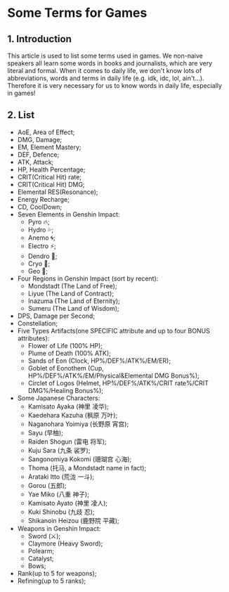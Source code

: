 # Some Terms for Games

## 1. Introduction

This article is used to list some terms used in games. We non-naive speakers all learn some words in books and journalists, which are very literal and formal. When it comes to daily life, we don't know lots of abbreviations, words and terms in daily life (e.g. idk, idc, lol, ain't...). Therefore it is very necessary for us to know words in daily life, especially in games!

## 2. List

* AoE, Area of Effect;
* DMG, Damage;
* EM, Element Mastery;
* DEF, Defence;
* ATK, Attack;
* HP, Health Percentage;
* CRIT(Critical Hit) rate;
* CRIT(Critical Hit) DMG;
* Elemental RES(Resonance);
* Energy Recharge;
* CD, CoolDown;
* Seven Elements in Genshin Impact:
  * Pyro 🔥;
  * Hydro 💦;
  * Anemo 🌀;
  * Electro ⚡️;
  * Dendro 🍃;
  * Cryo 🧊;
  * Geo 🧱;
* Four Regions in Genshin Impact (sort by recent):
  * Mondstadt (The Land of Free);
  * Liyue (The Land of Contract);
  * Inazuma (The Land of Eternity);
  * Sumeru (The Land of Wisdom);
* DPS, Damage per Second;
* Constellation;
* Five Types Artifacts(one SPECIFIC attribute and up to four BONUS attributes):
  * Flower of Life (100% HP);
  * Plume of Death (100% ATK);
  * Sands of Eon (Clock, HP%/DEF%/ATK%/EM/ER);
  * Goblet of Eonothem (Cup, HP%/DEF%/ATK%/EM/Physical&Elemental DMG Bonus%);
  * Circlet of Logos (Helmet, HP%/DEF%/ATK%/CRIT rate%/CRIT DMG%/Healing Bonus%);
* Some Japanese Characters:
  * Kamisato Ayaka (神里 凌华);
  * Kaedehara Kazuha (枫原 万叶);
  * Naganohara Yoimiya (长野原 宵宫);
  * Sayu (早柚);
  * Raiden Shogun (雷电 将军);
  * Kuju Sara (九条 裟罗);
  * Sangonomiya Kokomi (珊瑚宫 心海);
  * Thoma (托马, a Mondstadt name in fact);
  * Arataki Itto (荒泷 一斗);
  * Gorou (五郎);
  * Yae Miko (八重 神子);
  * Kamisato Ayato (神里 凌人);
  * Kuki Shinobu (九歧 忍);
  * Shikanoin Heizou (鹿野院 平藏);
* Weapons in Genshin Impact:
  * Sword (⚔️);
  * Claymore (Heavy Sword);
  * Polearm;
  * Catalyst;
  * Bows;
* Rank(up to 5 for weapons);
* Refining(up to 5 ranks);
